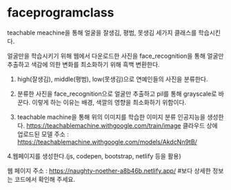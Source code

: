 # faceprogramclass
teachable meachine을 통해 얼굴을 잘생김, 평범, 못생김 세가지 클래스를 학습시킨다.

얼굴만을 학습시키기 위해 웹에서 다운로드한 사진을 face_recognition을 통해 얼굴만 추출하고 색감에 의한 변화를 최소화하기 위해 흑백 변환한다.

1. high(잘생김), middle(평범), low(못생김)으로 연예인들의 사진을 분류한다. 

2. 분류한 사진을 face_recognition으로 얼굴만 추출하고 pil를 통해 grayscale로 바꾼다.
이렇게 하는 이유는 배경, 색깔의 영향을 최소화하기 위함이다.

3. teachable machine을 통해 위의 이미지를 학습한 이미지 분류 인공지능을 생성한다.
https://teachablemachine.withgoogle.com/train/image
클라우드 상에 업로드된 모델 주소 : https://teachablemachine.withgoogle.com/models/AkdcNn9tB/

4.웹페이지를 생성한다.(js, codepen, bootstrap, netlify 등을 활용)

웹 페이지 주소 : https://naughty-noether-a8b46b.netlify.app/
#보다 상세한 정보는 코드에서 확인해 주세요.
